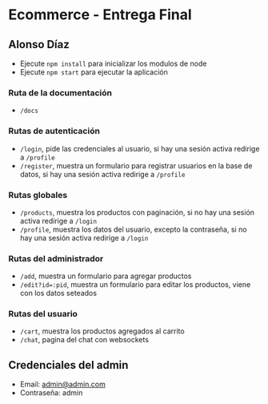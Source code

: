 # Ecommerce - Entrega Final

## Alonso Díaz

- Ejecute `npm install` para inicializar los modulos de node
- Ejecute `npm start` para ejecutar la aplicación

### Ruta de la documentación

- `/docs`

### Rutas de autenticación

- `/login`, pide las credenciales al usuario, si hay una sesión activa redirige a `/profile`
- `/register`, muestra un formulario para registrar usuarios en la base de datos, si hay una sesión activa redirige a `/profile`

### Rutas globales

- `/products`, muestra los productos con paginación, si no hay una sesión activa redirige a `/login`
- `/profile`, muestra los datos del usuario, excepto la contraseña, si no hay una sesión activa redirige a `/login`

### Rutas del administrador

- `/add`, muestra un formulario para agregar productos
- `/edit?id=:pid`, muestra un formulario para editar los productos, viene con los datos seteados

### Rutas del usuario

- `/cart`, muestra los productos agregados al carrito
- `/chat`, pagina del chat con websockets

## Credenciales del admin

- Email: admin@admin.com
- Contraseña: admin
